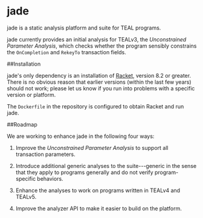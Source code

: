 # jade

jade is a static analysis platform and suite for TEAL programs.

jade currently provides an initial analysis for TEALv3, the *Unconstrained Parameter Analysis*, which checks whether the program sensibly constrains the `OnCompletion` and `RekeyTo` transaction fields.

##Installation

jade's only dependency is an installation of [Racket](https://download.racket-lang.org), version 8.2 or greater.
There is no obvious reason that earlier versions (within the last few years) should not work; please let us know if you run into problems with a specific version or platform.

The `Dockerfile` in the repository is configured to obtain Racket and run jade.

##Roadmap

We are working to enhance jade in the following four ways:

1. Improve the *Unconstrained Parameter Analysis* to support all transaction parameters.

2. Introduce additional generic analyses to the suite---generic in the sense that they apply to programs generally and do not verify program-specific behaviors.

3. Enhance the analyses to work on programs written in TEALv4 and TEALv5.

4. Improve the analyzer API to make it easier to build on the platform.

